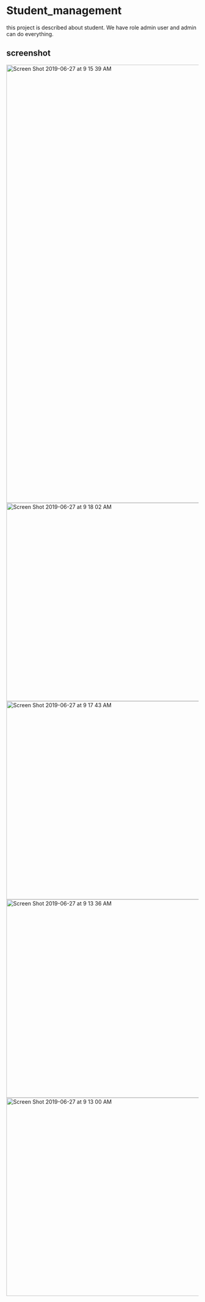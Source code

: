 # Student_management
this project is described about student. We have role admin user and admin can do everything.

## screenshot 
<div><img width="1149" alt="Screen Shot 2019-06-27 at 9 15 39 AM" src="https://user-images.githubusercontent.com/38729044/60228628-88a0ef00-98bd-11e9-90b7-72a7e60f6066.png">
<img width="520" alt="Screen Shot 2019-06-27 at 9 18 02 AM" src="https://user-images.githubusercontent.com/38729044/60228650-99e9fb80-98bd-11e9-8840-d6a66fe10c43.png">
<img width="520" alt="Screen Shot 2019-06-27 at 9 17 43 AM" src="https://user-images.githubusercontent.com/38729044/60228660-9eaeaf80-98bd-11e9-82b9-7ca8179e4344.png">
<img width="520" alt="Screen Shot 2019-06-27 at 9 13 36 AM" src="https://user-images.githubusercontent.com/38729044/60228678-a8381780-98bd-11e9-91e2-e2ce06f99959.png">
<img width="520" alt="Screen Shot 2019-06-27 at 9 13 00 AM" src="https://user-images.githubusercontent.com/38729044/60228692-b128e900-98bd-11e9-8cd5-fc530b0d20aa.png">
</div>
